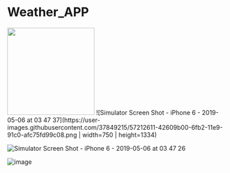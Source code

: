 # Weather_APP

<img src="https://user-images.githubusercontent.com/37849215/57212611-42609b00-6fb2-11e9-91c0-afc75fd99c08.png" width = "200" height = "200"/>
![Simulator Screen Shot - iPhone 6 - 2019-05-06 at 03 47 37](https://user-images.githubusercontent.com/37849215/57212611-42609b00-6fb2-11e9-91c0-afc75fd99c08.png | width=750 | height=1334)

![Simulator Screen Shot - iPhone 6 - 2019-05-06 at 03 47 26](https://user-images.githubusercontent.com/37849215/57212632-55736b00-6fb2-11e9-88f2-caa910657962.png)

![image](https://user-images.githubusercontent.com/37849215/57212558-1c3afb00-6fb2-11e9-855a-b00c140f798d.png)
